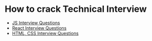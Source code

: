 # How to crack Technical Interview

- [JS Interview Questions](./questions/js.md)
- [React Interview Questions](./questions/react.md)
- [HTML, CSS Interview Questions](./questions/html_css.md)
